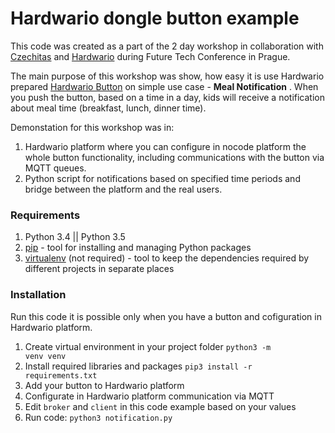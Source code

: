 # Hardwario dongle button example

This code was created as a part of the 2 day workshop in collaboration with
[Czechitas](https://www.czechitas.cz/) and
[Hardwario](https://www.hardwario.com/cs/) during Future Tech Conference in
Prague.

The main purpose of this workshop was show, how easy it is use Hardwario
prepared [Hardwario Button](https://eshop.fengoo.cz/starter-bundle/) on simple
use case - **Meal Notification** . When you push the button, based on a time in
a day, kids will receive a notification about meal time (breakfast, lunch,
dinner time).

Demonstation for this workshop was in:

1. Hardwario platform where you can configure in nocode platform the whole
   button functionality, including communications with the button via MQTT
   queues.
2. Python script for notifications based on specified time periods and bridge
   between the platform and the real users.

### Requirements

1. Python 3.4 || Python 3.5
2. [pip](https://pypi.python.org/pypi/pip/1.0.2) - tool for installing and
   managing Python packages
3. [virtualenv](http://docs.python-guide.org/en/latest/dev/virtualenvs/) (not
   required) - tool to keep the dependencies required by different projects in
   separate places

### Installation

Run this code it is possible only when you have a button and cofiguration in
Hardwario platform.

1. Create virtual environment in your project folder <code>python3 -m venv
   venv</code>
2. Install required libraries and packages <code>pip3 install -r
   requirements.txt</code>
3. Add your button to Hardwario platform
4. Configurate in Hardwario platform communication via MQTT
5. Edit <code>broker</code> and <code>client</code> in this code example based
   on your values
6. Run code: <code>python3 notification.py</code>
